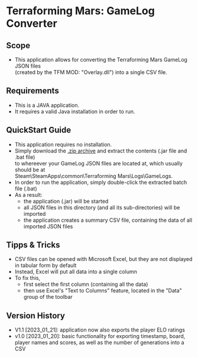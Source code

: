 # Terraforming Mars: GameLog Converter

## Scope
- This application allows for converting the Terraforming Mars GameLog JSON files  
(created by the TFM MOD: "Overlay.dll") into a single CSV file.

## Requirements
- This is a JAVA application.
- It requires a valid Java installation in order to run.

## QuickStart Guide
- This application requires no installation.
- Simply download the [.zip archive](https://github.com/kayteem/TfmGamelogConverter/blob/main/executable/TfmGamelogConverter%20v1.0.zip) and extract the contents (.jar file and .bat file)  
  to whereever your GameLog JSON files are located at, which usually should be at  
  Steam\SteamApps\common\Terraforming Mars\Logs\GameLogs.
- In order to run the application, simply double-click the extracted batch file (.bat)
- As a result:
  - the application (.jar) will be started
  - all JSON files in this directory (and all its sub-directories) will be imported
  - the application creates a summary CSV file, containing the data of all imported JSON files
  
## Tipps & Tricks
- CSV files can be opened with Microsoft Excel, but they are not displayed in tabular form by default
- Instead, Excel will put all data into a single column
- To fix this,
  - first select the first column (containing all the data)
  - then use Excel's "Text to Columns" feature, located in the "Data" group of the toolbar 

## Version History
- V1.1 [2023_01_21]: application now also exports the player ELO ratings
- v1.0 [2023_01_20]: basic functionality for exporting timestamp, board, player names and scores, as well as the number of generations into a CSV
